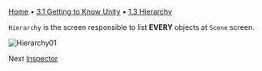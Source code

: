 [Home](../../HomeEN.md) • [3.1 Getting to Know Unity](./1_interface_eng.md) • [1.3 Hierarchy](#)

`Hierarchy` is the screen responsible to list **EVERY** objects at `Scene` screen.

![Hierarchy01](https://cdn.discordapp.com/attachments/859440081462493194/859759988816740362/unknown.png)

Next [Inspector](./1.4_inspector_eng.md)